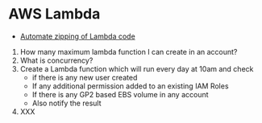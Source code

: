 # AWS Lambda
- [Automate zipping of Lambda code](README-automate_ziping_process.md)



1. How many maximum lambda function I can create in an account?
2. What is concurrency?
3. Create a Lambda function which will run every day at 10am and check 
   - if there is any new user created
   - If any additional permission added to an existing IAM Roles
   - If there is any GP2 based EBS volume in any account
   - Also notify the result
4. XXX

